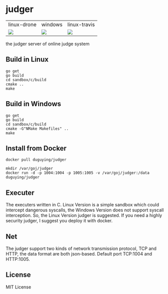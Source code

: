 # judger 

<table>
	<tr>
		<td>linux-drone</td>
		<td>windows</td>
		<td>linux-travis</td>
	</tr>
	<tr>
		<td>
			<a title="drone" href="https://drone.io/github.com/duguying/judger/latest">
				<img src="https://drone.io/github.com/duguying/judger/status.png" />
			</a>
		</td>
		<td>
			<a title="appveyor" href="https://ci.appveyor.com/project/duguying/judger">
				<img src="https://ci.appveyor.com/api/projects/status/s20r7g9jfgxngiik?svg=true" />
			</a>
		</td>
		<td>
			<a title="travis" href="https://travis-ci.org/duguying/judger">
				<img src="https://api.travis-ci.org/duguying/judger.png" />
			</a>
		</td>
	</tr>
</table>

the judger server of online judge system

## Build in Linux

```shell
go get
go build
cd sandbox/c/build
cmake ..
make
```

## Build in Windows

```shell
go get
go build
cd sandbox/c/build
cmake -G"NMake Makefiles" ..
make
```

## Install from Docker

```shell
docker pull duguying/judger
```

```shell
mkdir /var/goj/judger
docker run -d -p 1004:1004 -p 1005:1005 -v /var/goj/judger:/data duguying/judger
```

## Executer

The executers written in C. Linux Version is a simple sandbox which could intercept dangerous syscalls, the Windows Version does not support syscall interception. So, the Linux Version judger is suggested. If you need a highly security judger, I suggest you deploy it with docker.

## Net

The judger support two kinds of network transmission protocol, TCP and HTTP, the data format are both json-based. Default port TCP:1004 and HTTP:1005.

## License #

MIT License
